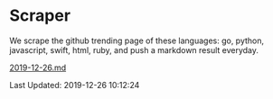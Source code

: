 # Scraper

We scrape the github trending page of these languages: go, python, javascript, swift, html, ruby, and push a markdown result everyday.

[2019-12-26.md](https://github.com/henson/Scraper/blob/master/2019-12-26.md)

Last Updated: 2019-12-26 10:12:24
